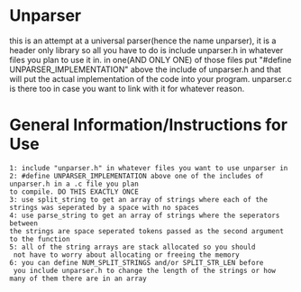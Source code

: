 # Unparser
this is an attempt at a universal parser(hence the name unparser), it is a header only library so all you have to do is include
 unparser.h in whatever files you plan to use it in. in one(AND ONLY ONE) of those files put "#define UNPARSER_IMPLEMENTATION" above the include of unparser.h and that will put the actual implementation of the code into your program. unparser.c is there too in case you want to link with it for whatever reason. 
# General Information/Instructions for Use
    1: include "unparser.h" in whatever files you want to use unparser in
    2: #define UNPARSER_IMPLEMENTATION above one of the includes of unparser.h in a .c file you plan 
    to compile. DO THIS EXACTLY ONCE
    3: use split_string to get an array of strings where each of the strings was seperated by a space with no spaces
    4: use parse_string to get an array of strings where the seperators between 
    the strings are space seperated tokens passed as the second argument to the function 
    5: all of the string arrays are stack allocated so you should
     not have to worry about allocating or freeing the memory
    6: you can define NUM_SPLIT_STRINGS and/or SPLIT_STR_LEN before
     you include unparser.h to change the length of the strings or how many of them there are in an array